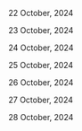 22 October, 2024

23 October, 2024

24 October, 2024

25 October, 2024

26 October, 2024

27 October, 2024

28 October, 2024